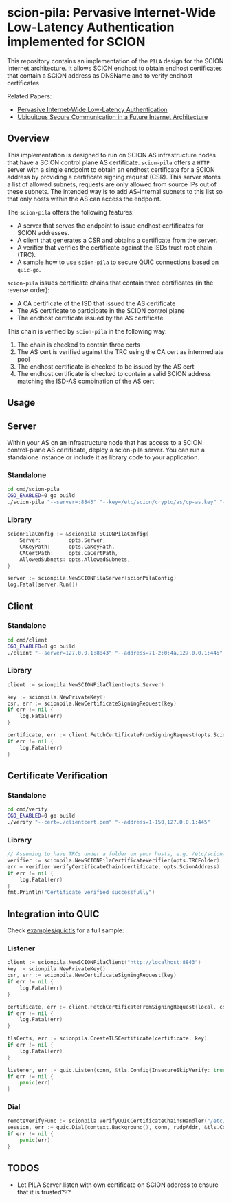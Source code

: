 # scion-pila: Pervasive Internet-Wide Low-Latency Authentication implemented for SCION
This repository contains an implementation of the `PILA` design for the SCION Internet architecture. It allows SCION endhost to obtain endhost certificates that contain a SCION address as DNSName and to verify endhost certificates

Related Papers:
- [Pervasive Internet-Wide Low-Latency Authentication](https://netsec.ethz.ch/publications/papers/kraehenbuehl2021pila.pdf)
- [Ubiquitous Secure Communication in a Future Internet Architecture](https://link.springer.com/article/10.1007/s42979-022-01234-6)

## Overview
This implementation is designed to run on SCION AS infrastructure nodes that have a SCION control plane AS certificate. `scion-pila` offers a `HTTP` server with a single endpoint to obtain an endhost certificate for a SCION address by providing a certificate signing request (CSR). This server stores a list of allowed subnets, requests are only allowed from source IPs out of these subnets. The intended way is to add AS-internal subnets to this list so that only hosts within the AS can access the endpoint. 

The `scion-pila` offers the following features:
- A server that serves the endpoint to issue endhost certificates for SCION addresses.
- A client that generates a CSR and obtains a certificate from the server.
- A verifier that verifies the certificate against the ISDs trust root chain (TRC).
- A sample how to use `scion-pila` to secure QUIC connections based on `quic-go`.

`scion-pila` issues certificate chains that contain three certificates (in the reverse order):
- A CA certificate of the ISD that issued the AS certificate
- The AS certificate to participate in the SCION control plane
- The endhost certificate issued by the AS certificate

This chain is verified by `scion-pila` in the following way:
1. The chain is checked to contain three certs
2. The AS cert is verified against the TRC using the CA cert as intermediate pool
3. The endhost certificate is checked to be issued by the AS cert
4. The endhost certificate is checked to contain a valid SCION address matching the ISD-AS combination of the AS cert

## Usage

## Server
Within your AS on an infrastructure node that has access to a SCION control-plane AS certificate, deploy a scion-pila server. You can run a standalone instance or include it as library code to your application.

### Standalone
```sh
cd cmd/scion-pila
CGO_ENABLED=0 go build
./scion-pila "--server=:8843" "--key=/etc/scion/crypto/as/cp-as.key" "--cert=/etc/scion/crypto/as/ISDX-ASY.pem"
```

### Library
```go
scionPilaConfig := &scionpila.SCIONPilaConfig{
    Server:         opts.Server,
    CAKeyPath:      opts.CaKeyPath,
    CACertPath:     opts.CaCertPath,
    AllowedSubnets: opts.AllowedSubnets,
}

server := scionpila.NewSCIONPilaServer(scionPilaConfig)
log.Fatal(server.Run())
```

## Client

### Standalone
```sh
cd cmd/client
CGO_ENABLED=0 go build
./client "--server=127.0.0.1:8843" "--address=71-2:0:4a,127.0.0.1:445" "--trcs=/etc/scion/certs"
```

### Library
```go
client := scionpila.NewSCIONPilaClient(opts.Server)

key := scionpila.NewPrivateKey()
csr, err := scionpila.NewCertificateSigningRequest(key)
if err != nil {
    log.Fatal(err)
}

certificate, err := client.FetchCertificateFromSigningRequest(opts.ScionAddress, csr)
if err != nil {
    log.Fatal(err)
}


```

## Certificate Verification

### Standalone
```sh
cd cmd/verify
CGO_ENABLED=0 go build
./verify "--cert=./clientcert.pem" "--address=1-150,127.0.0.1:445"
```

### Library
```go
// Assuming to have TRCs under a folder on your hosts, e.g. /etc/scion/certs
verifier := scionpila.NewSCIONPilaCertificateVerifier(opts.TRCFolder)
err = verifier.VerifyCertificateChain(certificate, opts.ScionAddress)
if err != nil {
    log.Fatal(err)
}
fmt.Println("Certificate verified successfully")
```

## Integration into QUIC
Check [examples/quictls](examples/quictls) for a full sample:

### Listener
```go
client := scionpila.NewSCIONPilaClient("http://localhost:8843")
key := scionpila.NewPrivateKey()
csr, err := scionpila.NewCertificateSigningRequest(key)
if err != nil {
    log.Fatal(err)
}

certificate, err := client.FetchCertificateFromSigningRequest(local, csr)
if err != nil {
    log.Fatal(err)
}

tlsCerts, err := scionpila.CreateTLSCertificate(certificate, key)
if err != nil {
    log.Fatal(err)
}

listener, err := quic.Listen(conn, &tls.Config{InsecureSkipVerify: true, Certificates: tlsCerts, NextProtos: []string{"quictls"}}, &quic.Config{})
if err != nil {
    panic(err)
}
```

### Dial
```go
remoteVerifyFunc := scionpila.VerifyQUICCertificateChainsHandler("/etc/scion/certs", remote)
session, err := quic.Dial(context.Background(), conn, rudpAddr, &tls.Config{InsecureSkipVerify: true, VerifyPeerCertificate: remoteVerifyFunc, NextProtos: []string{"quictls"}}, &quic.Config{})
if err != nil {
    panic(err)
}
```

## TODOS
- Let PILA Server listen with own certificate on SCION address to ensure that it is trusted???
